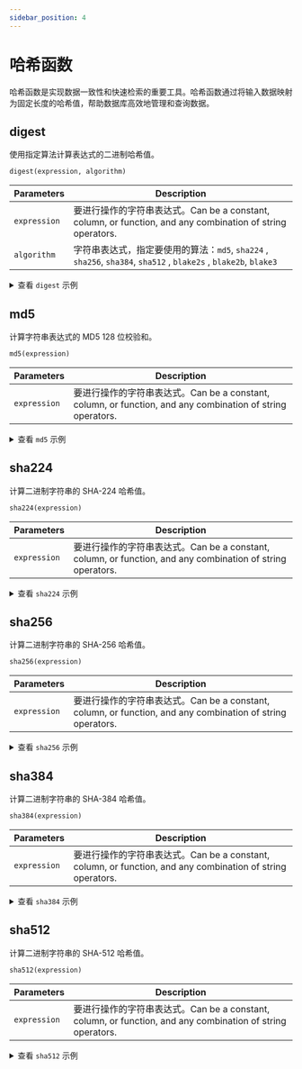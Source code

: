 ```yaml
---
sidebar_position: 4
---
```


# 哈希函数

哈希函数是实现数据一致性和快速检索的重要工具。哈希函数通过将输入数据映射为固定长度的哈希值，帮助数据库高效地管理和查询数据。

## digest

使用指定算法计算表达式的二进制哈希值。

```sql
digest(expression, algorithm)
```

| Parameters   | Description                                                                                                   |
| ------------ | ------------------------------------------------------------------------------------------------------------- |
| `expression` | 要进行操作的字符串表达式。Can be a constant, column, or function, and any combination of string operators. |
| `algorithm`  | 字符串表达式，指定要使用的算法：`md5`,  `sha224` , `sha256`,  `sha384`,  `sha512` , `blake2s` , `blake2b`,  `blake3`          |

<details>
  <summary>查看 <code>digest</code> 示例</summary>

```sql {1}
SELECT digest('Hello CnosDB', 'md5');
+------------------------------------------+
| digest(Utf8("Hello CnosDB"),Utf8("md5")) |
+------------------------------------------+
| 0daa6f74dbedeab58db254f19990ab80         |
+------------------------------------------+
```

这等价于：

```sql {1}
SELECT md5('Hello CnosDB');
+----------------------------------+
| md5(Utf8("Hello CnosDB"))        |
+----------------------------------+
| 0daa6f74dbedeab58db254f19990ab80 |
+----------------------------------+
```

</details>

## md5

计算字符串表达式的 MD5 128 位校验和。

```sql
md5(expression)
```

| Parameters   | Description                                                                                                   |
| ------------ | ------------------------------------------------------------------------------------------------------------- |
| `expression` | 要进行操作的字符串表达式。Can be a constant, column, or function, and any combination of string operators. |

<details>
  <summary>查看 <code>md5</code> 示例</summary>

```sql {1}
SELECT md5('Hello CnosDB');
+----------------------------------+
| md5(Utf8("Hello CnosDB"))        |
+----------------------------------+
| 0daa6f74dbedeab58db254f19990ab80 |
+----------------------------------+
```

</details>

## sha224

计算二进制字符串的 SHA-224 哈希值。

```sql
sha224(expression)
```

| Parameters   | Description                                                                                                   |
| ------------ | ------------------------------------------------------------------------------------------------------------- |
| `expression` | 要进行操作的字符串表达式。Can be a constant, column, or function, and any combination of string operators. |

<details>
  <summary>查看 <code>sha224</code> 示例</summary>

```sql {1}
SELECT sha224('Hello CnosDB');
+----------------------------------------------------------+
| sha224(Utf8("Hello CnosDB"))                             |
+----------------------------------------------------------+
| f57778984d974d652f9cb8b732e31d58376e9de05bfea03ba250c04f |
+----------------------------------------------------------+
```

</details>

## sha256

计算二进制字符串的 SHA-256 哈希值。

```sql
sha256(expression)
```

| Parameters   | Description                                                                                                   |
| ------------ | ------------------------------------------------------------------------------------------------------------- |
| `expression` | 要进行操作的字符串表达式。Can be a constant, column, or function, and any combination of string operators. |

<details>
  <summary>查看 <code>sha256</code> 示例</summary>

```sql {1}
SELECT sha256('Hello CnosDB');
+------------------------------------------------------------------+
| sha256(Utf8("Hello CnosDB"))                                     |
+------------------------------------------------------------------+
| 98b6cd650208a2abaa20c116933e9b0b596b885ebea62ac3f55278ff5739224c |
+------------------------------------------------------------------+
```

</details>

## sha384

计算二进制字符串的 SHA-384 哈希值。

```sql
sha384(expression)
```

| Parameters   | Description                                                                                                   |
| ------------ | ------------------------------------------------------------------------------------------------------------- |
| `expression` | 要进行操作的字符串表达式。Can be a constant, column, or function, and any combination of string operators. |

<details>
  <summary>查看 <code>sha384</code> 示例</summary>

```sql {1}
SELECT sha384('Hello CnosDB');
+--------------------------------------------------------------------------------------------------+
| sha384(Utf8("Hello CnosDB"))                                                                     |
+--------------------------------------------------------------------------------------------------+
| e8ad4ce9de9665b96cb5809f785db4a89197e905573f087cd5ff320ba031d5fa9e09b06d644d94765b8d9a206221d1a1 |
+--------------------------------------------------------------------------------------------------+
```

</details>

## sha512

计算二进制字符串的 SHA-512 哈希值。

```sql
sha512(expression)
```

| Parameters   | Description                                                                                                   |
| ------------ | ------------------------------------------------------------------------------------------------------------- |
| `expression` | 要进行操作的字符串表达式。Can be a constant, column, or function, and any combination of string operators. |

<details>
  <summary>查看 <code>sha512</code> 示例</summary>

```sql {1}
SELECT sha512('Hello CnosDB');
+----------------------------------------------------------------------------------------------------------------------------------+
| sha512(Utf8("Hello CnosDB"))                                                                                                     |
+----------------------------------------------------------------------------------------------------------------------------------+
| 23236d44057dfc15069a35caaf9ba551a4b9c16d0af0b68964721dbb1c343b38b863ab4090d8cb331947c72b558dcd77f40baa492d130bd0d6d826fee67d5542 |
+----------------------------------------------------------------------------------------------------------------------------------+
```

</details>
